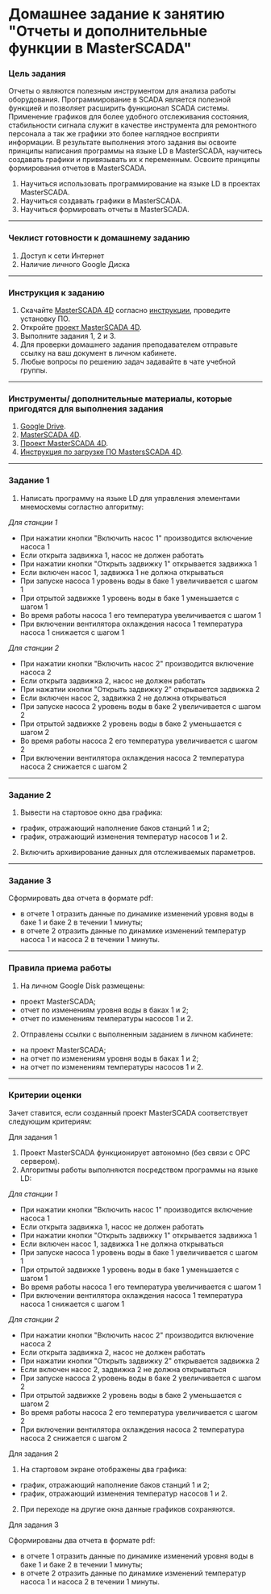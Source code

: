 # Домашнее задание к занятию "Отчеты и дополнительные функции в MasterSCADA"

### Цель задания

Отчеты о являются полезным инструментом для анализа работы оборудования. Программирование в SCADA является полезной функцией и позволяет расширить функционал SCADA системы. Применение графиков для более удобного отслеживания состояния, стабильности сигнала служит в качестве инструмента для ремонтного персонала а так же графики это более наглядное восприяти информации.  В результате выполнения этого задания вы освоите принципы написания программы на языке LD в MasterSCADA, научитесь создавать графики и привязывать их к переменным. Освоите принципы формирования отчетов в MasterSCADA.

1. Научиться использовать программирование на языке LD в проектах MasterSCADA.
2. Научиться создавать графики в MasterSCADA.
3. Научиться формировать отчеты в MasterSCADA.

------

### Чеклист готовности к домашнему заданию

1. Доступ к сети Интернет
2. Наличие личного Google Диска

------

### Инструкция к заданию

1. Скачайте [MasterSCADA 4D](https://masterscada.ru/download4) согласно [инструкции](https://docs.google.com/document/d/13jDH8mqTwOePICQuc0o2sfBaAQhGyeZ0rGnzL_DHZ8o/edit?usp=sharing), проведите установку ПО.
2. Откройте [проект MasterSCADA 4D](https://drive.google.com/drive/folders/1pdDgDdZIkPE70w0o4SKfdGO_8nlLdRnm?usp=sharing).
3. Выполните задания 1, 2 и 3.
4. Для проверки домашнего задания преподавателем отправьте ссылку на ваш документ в личном кабинете.
5. Любые вопросы по решению задач задавайте в чате учебной группы.

------

### Инструменты/ дополнительные материалы, которые пригодятся для выполнения задания

1. [Google Drive](https://www.google.com/intl/ru/drive/).
2. [MasterSCADA 4D](https://masterscada.ru/download4).
3. [Проект MasterSCADA 4D](https://drive.google.com/drive/folders/1pdDgDdZIkPE70w0o4SKfdGO_8nlLdRnm?usp=sharing).
4. [Инструкция по загрузке ПО MastersSCADA 4D](https://docs.google.com/document/d/13jDH8mqTwOePICQuc0o2sfBaAQhGyeZ0rGnzL_DHZ8o/edit?usp=sharing).

------

### Задание 1

1. Написать программу на языке LD для управления элементами мнемосхемы согластно алгоритму:
  
  *Для станции 1*
  - При нажатии кнопки "Включить насос 1" производится включение насоса 1
  - Если открыта задвижка 1, насос не должен работать
  - При нажатии кнопки "Открыть задвижку 1" открывается задвижка 1
  - Если включен насос 1, задвижка 1 не должна открываться
  - При запуске насоса 1 уровень воды в баке 1 увеличивается с шагом 1
  - При отрытой задвижке 1 уровень воды в баке 1 уменьшается с шагом 1
  - Во время работы насоса 1 его температура увеличивается с шагом 1
  - При включении вентилятора охлаждения насоса 1 температура насоса 1 снижается с шагом 1 
    
 *Для станции 2*
- При нажатии кнопки "Включить насос 2" производится включение насоса 2
- Если открыта задвижка 2, насос не должен работать
- При нажатии кнопки "Открыть задвижку 2" открывается задвижка 2
- Если включен насос 2, задвижка 2 не должна открываться
- При запуске насоса 2 уровень воды в баке 2 увеличивается с шагом 2
- При отрытой задвижке 2 уровень воды в баке 2 уменьшается с шагом 2
- Во время работы насоса 2 его температура увеличивается с шагом 2
- При включении вентилятора охлаждения насоса 2 температура насоса 2 снижается с шагом 2

------

### Задание 2

1. Вывести на стартовое окно два графика:
- график, отражающий наполнение баков станций 1 и 2;
- график, отражающий изменения температур насосов 1 и 2.
2. Включить архивирование данных для отслеживаемых параметров.

------

### Задание 3

Сформировать два отчета в формате pdf:
- в отчете 1 отразить данные по динамике изменений уровня воды в баке 1 и баке 2 в течении 1 минуты;
- в отчете 2 отразить данные по динамике изменений температур насоса 1 и насоса 2 в течении 1 минуты.

------

### Правила приема работы

1. На личном Google Disk размещены:
- проект MasterSCADA;
- отчет по изменениям уровня воды в баках 1 и 2;
- отчет по изменениям температуры насосов 1 и 2.
2. Отправлены ссылки с выполненным заданием в личном кабинете:
- на проект MasterSCADA;
- на отчет по изменениям уровня воды в баках 1 и 2;
- на отчет по изменениям температуры насосов 1 и 2.

------

### Критерии оценки

Зачет ставится, если созданный проект MasterSCADA соответствует следующим критериям:

Для задания 1 

1. Проект MasterSCADA функционирует автономно (без связи с ОРС сервером).
2. Алгоритмы работы выполняются посредством программы на языке LD:

*Для станции 1*
- При нажатии кнопки "Включить насос 1" производится включение насоса 1
- Если открыта задвижка 1, насос не должен работать
- При нажатии кнопки "Открыть задвижку 1" открывается задвижка 1
- Если включен насос 1, задвижка 1 не должна открываться
- При запуске насоса 1 уровень воды в баке 1 увеличивается с шагом 1
- При отрытой задвижке 1 уровень воды в баке 1 уменьшается с шагом 1
- Во время работы насоса 1 его температура увеличивается с шагом 1
- При включении вентилятора охлаждения насоса 1 температура насоса 1 снижается с шагом 1 
    
*Для станции 2*
- При нажатии кнопки "Включить насос 2" производится включение насоса 2
- Если открыта задвижка 2, насос не должен работать
- При нажатии кнопки "Открыть задвижку 2" открывается задвижка 2
- Если включен насос 2, задвижка 2 не должна открываться
- При запуске насоса 2 уровень воды в баке 2 увеличивается с шагом 2
- При отрытой задвижке 2 уровень воды в баке 2 уменьшается с шагом 2
- Во время работы насоса 2 его температура увеличивается с шагом 2
- При включении вентилятора охлаждения насоса 2 температура насоса 2 снижается с шагом 2

Для задания 2 

1. На стартовом экране отображены два графика:
- график, отражающий наполнение баков станций 1 и 2;
- график, отражающий изменения температур насосов 1 и 2.
2. При переходе на другие окна данные графиков сохраняются.
    
Для задания 3

Сформированы два отчета в формате pdf:
- в отчете 1 отразить данные по динамике изменений уровня воды в баке 1 и баке 2 в течении 1 минуты;
- в отчете 2 отразить данные по динамике изменений температур насоса 1 и насоса 2 в течении 1 минуты.
